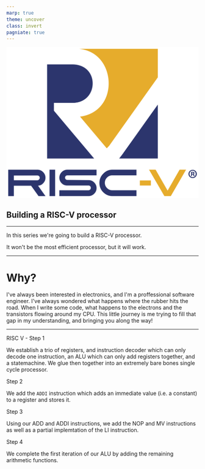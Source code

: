 ```yaml
---
marp: true
theme: uncover
class: invert
pagniate: true
---
```

<!--
class: 
 - invert
 - lead
-->

![bg left:40% 70%](../assets/risc-v.svg)

## Building a RISC-V processor

---
<!-- class: invert -->
In this series we're going to build a RISC-V processor.

It won't be the most efficient processor, but it will work. 

---
<!-- class: invert -->
# Why?

I've always been interested in electronics, and I'm a proffessional software engineer. I've always wondered what happens where the rubber hits the road. When I write some code, what happens to the electrons and the transistors flowing around my CPU. This little journey is me trying to fill that gap in my understanding, and bringing you along the way!

---
RISC V - Step 1

We establish a trio of registers, and instruction decoder which can only decode one instruction, an ALU which can only add registers together, and a statemachine. We glue then together into an extremely bare bones single cycle processor.

Step 2

We add the `ADDI` instruction which adds an immediate value (i.e.  a constant) to a register and stores it.

Step 3

Using our ADD and ADDI instructions, we add the NOP and MV instructions as well as a partial implemtation of the LI instruction.

Step 4

We complete the first iteration of our ALU by adding the remaining arithmetic functions.
